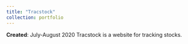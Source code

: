 ```yaml
---
title: "Tracstock"
collection: portfolio
---
```

**Created**: July-August 2020
Tracstock is a website for tracking stocks.
